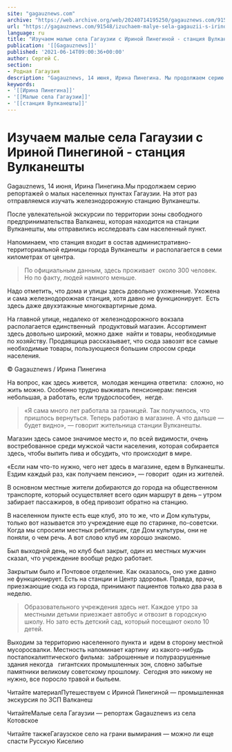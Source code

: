 ```yaml
---
site: "gagauznews.com"
archive: "https://web.archive.org/web/20240714195250/gagauznews.com/91548/izuchaem-malye-sela-gagauzii-s-irinoj-pineginoj-stantsiya-vulkaneshty.html"
url: "https://gagauznews.com/91548/izuchaem-malye-sela-gagauzii-s-irinoj-pineginoj-stantsiya-vulkaneshty.html"
language: ru
title: "Изучаем малые села Гагаузии с Ириной Пинегиной - станция Вулканешты"
publication: '[[Gagauznews]]'
published: '2021-06-14T09:00:36+00:00'
author: Сергей С.
section:
- Родная Гагаузия
description: "Gagauznews, 14 июня, Ирина Пинегина. Мы продолжаем серию репортажей о малых населенных пунктах Гагаузии. На этот раз отправляемся изучать железнодорожную станцию Вулканешты. После увлекательной экскурсии по территории зоны свободного предпринимательства Валканеш, которая находится на станции Вулканешты, мы отправились исследовать сам населенный пункт. Напоминаем, что станция входит в состав административно-территориальной единицы города Вулканешты и располагается в семи километрах от центра. По официальным данным, здесь проживает около 300 человек. Но по факту, людей намного меньше. Надо отметить, что дома и улицы здесь довольно ухоженные. Ухожена и сама железнодорожная станция, хотя давно не функционирует. Есть здесь даже двухэтажные многоквартирные дома. На главной улице, […]"
keywords:
- '[[Ирина Пинегина]]'
- '[[Малые села Гагаузии]]'
- '[[станция Вулканешты]]'
---
```


# Изучаем малые села Гагаузии с Ириной Пинегиной - станция Вулканешты

Gagauznews, 14 июня, Ирина Пинегина.Мы продолжаем серию репортажей о малых населенных пунктах Гагаузии. На этот раз отправляемся изучать железнодорожную станцию Вулканешты.

После увлекательной экскурсии по территории зоны свободного предпринимательства Валканеш, которая находится на станции Вулканешты, мы отправились исследовать сам населенный пункт.

Напоминаем, что станция входит в состав административно-территориальной единицы города Вулканешты  и располагается в семи километрах от центра.

> По официальным данным, здесь проживает  около 300 человек. Но по факту, людей намного меньше.

Надо отметить, что дома и улицы здесь довольно ухоженные. Ухожена и сама железнодорожная станция, хотя давно не функционирует.  Есть здесь даже двухэтажные многоквартирные дома.

На главной улице, недалеко от железнодорожного вокзала располагается единственный  продуктовый магазин. Ассортимент здесь довольно широкий, можно даже  найти и товары, необходимые по хозяйству. Продавщица рассказывает, что сюда завозят все самые необходимые товары, пользующиеся большим спросом среди населения.

© Gagauznews / Ирина Пинегина

На вопрос, как здесь живется,  молодая женщина ответила:  сложно, но жить можно. Особенно трудно выживать пенсионерам: пенсия небольшая, а работать, если трудоспособен,  негде.

> «Я сама много лет работала за границей. Так получилось, что пришлось вернуться. Теперь работаю в магазине. А что дальше — будет видно», — говорит жительница станции Вулканешты.

Магазин здесь самое значимое место и, по всей видимости, очень востребованное среди мужской части населения, которая собирается здесь, чтобы выпить пива и обсудить, что происходит в мире.

«Если нам что-то нужно, чего нет здесь в магазине, едем в Вулканешты. Ездим каждый раз, как получаем пенсию», — говорит  один из жителей.

В основном местные жители добираются до города на общественном транспорте, который осуществляет всего один маршрут в день – утром забирает пассажиров, в обед привозит обратно на станцию.

В населенном пункте есть еще клуб, это то же, что и Дом культуры, только вот называется это учреждение еще по старинке, по-советски. Когда мы спросили местных ребятишек, где Дом культуры, они не поняли, о чем речь. А вот слово клуб им хорошо знакомо.

Был выходной день, но клуб был закрыт, один из местных мужчин сказал, что учреждение вообще редко работает.

Закрытым было и Почтовое отделение. Как оказалось, оно уже давно не функционирует. Есть на станции и Центр здоровья. Правда, врачи, приезжающие сюда из города, принимают пациентов только два раза в неделю.

> Образовательного учреждения здесь нет. Каждое утро за местными детьми приезжает автобус и отвозит в городскую школу. Но зато есть детский сад, который посещают около 10 детей.

Выходим за территорию населенного пункта и  идем в сторону местной мусоросвалки. Местность напоминает картину  из какого-нибудь постапокалиптического фильма:  заброшенные и полуразрушенные здания некогда   гигантских промышленных зон, словно забытые памятники великому советскому прошлому.  Сегодня это никому не нужно, все поросло травой и быльем.

Читайте материалПутешествуем с Ириной Пинегиной — промышленная экскурсия по ЗСП Валканеш

ЧитайтеМалые села Гагаузии — репортаж Gagauznews из села Котовское

Читайте такжеГагаузское село на грани вымирания — можно ли еще спасти Русскую Киселию